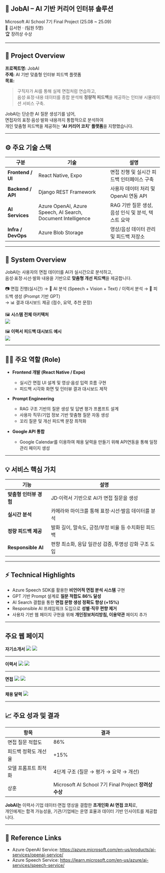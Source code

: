 ## 🤖 JobAI – AI 기반 커리어 인터뷰 솔루션

Microsoft AI School 7기 Final Project (25.08 ~ 25.09)  
👥 김서현 · (팀원 5명)  
🏆 장려상 수상

---

## 🎯 Project Overview

**프로젝트명:** JobAI  
**주제:** AI 기반 맞춤형 인터뷰 피드백 플랫폼  
**목표:**  
> 구직자가 AI를 통해 실제 면접처럼 연습하고,  
> 음성·표정·내용 데이터를 종합 분석해 **정량적 피드백**을 제공하는 인터뷰 시뮬레이션 서비스 구축.

JobAI는 단순한 AI 질문 생성기를 넘어,  
면접자의 표정·음성·발화 내용까지 통합적으로 분석하여  
개인 맞춤형 피드백을 제공하는 **‘AI 커리어 코치’ 플랫폼**을 지향했습니다.

---

## ⚙️ 주요 기술 스택

| 구분 | 기술 | 설명 |
|------|------|------|
| **Frontend / UI** | React Native, Expo | 면접 진행 및 실시간 피드백 인터페이스 구축 |
| **Backend / API** | Django REST Framework | 사용자 데이터 처리 및 OpenAI 연동 API |
| **AI Services** | Azure OpenAI, Azure Speech, AI Search, Document Intelligence | RAG 기반 질문 생성, 음성 인식 및 분석, 텍스트 요약 |
| **Infra / DevOps** | Azure Blob Storage | 영상/음성 데이터 관리 및 피드백 저장소 |

---

## 🧩 System Overview

JobAI는 사용자의 면접 데이터를 AI가 실시간으로 분석하고,  
음성·표정·시선·발화 내용을 기반으로 **맞춤형 개선 피드백**을 제공합니다.

📷 면접 진행(실시간) 
→ 🧠 AI 분석 (Speech + Vision + Text) / 이력서 분석
→ 💬 피드백 생성 (Prompt 기반 GPT)  
→ 📊 결과 대시보드 제공 (점수, 요약, 추천 문장)

🖼️ **시스템 전체 아키텍처**  
![](../assets/jobai_architecture.jpeg)

🖼️ **이력서 피드백 대시보드 예시**  
![](../assets/dashboard.jpeg)

---

## 👩‍💻 주요 역할 (Role)

- **Frontend 개발 (React Native / Expo)**
  - 실시간 면접 UI 설계 및 영상·음성 입력 흐름 구현  
  - 피드백 시각화 화면 및 인터뷰 결과 대시보드 제작  

- **Prompt Engineering**
  - RAG 구조 기반의 질문 생성 및 답변 평가 프롬프트 설계  
  - 사용자 직무/기업 정보 기반 맞춤형 질문 자동 생성  
  - 꼬리 질문 및 개선 피드백 문장 최적화  

- **Google API 통합**
  - Google Calendar를 이용하여 채용 달력을 만들기 위해 API연동을 통해 일정 관리 페이지 생성

---

## 💡 서비스 핵심 가치

| 기능 | 설명 |
|------|------|
| **맞춤형 인터뷰 경험** | JD·이력서 기반으로 AI가 면접 질문을 생성 |
| **실시간 분석** | 카메라와 마이크를 통해 표정·시선·발음 데이터를 분석 |
| **정량 피드백 제공** | 발화 길이, 말속도, 긍정/부정 비율 등 수치화된 피드백 |
| **Responsible AI** | 편향 최소화, 응답 일관성 검증, 투명성 강화 구조 도입 |

---

## ⚡ Technical Highlights

- Azure Speech SDK를 활용한 **비언어적 면접 분석 시스템** 구현  
- GPT 기반 Prompt 설계로 **질문 적합도 86% 달성**  
- AI Search 결합을 통한 **면접 문항 생성 정확도 향상 (+15%)**  
- Responsible AI 프레임워크 도입으로 **성별·직무 편향 제거**
- 사용자 기반 웹 페이지 구현을 위해 **개인정보처리방침, 이용약관** 페이지 추가

---

## 주요 웹 페이지

**자기소개서**
![](../assets/coverletter1.png)
![](../assets/coverletter2.png)

--- 

**이력서**
![](../assets/cv1.png)
![](../assets/cv2.png)

---

**면접**
![](../assets/interview.png)
![](../assets/interview2.jpeg)

---

**채용 달력**
![](../assets/google.png)


---

## 📈 주요 성과 및 결과

| 항목 | 결과 |
|------|------|
| 면접 질문 적합도 | 86% |
| 피드백 정확도 개선율 | +15% |
| 모델 프롬프트 최적화 | 4단계 구조 (질문 → 평가 → 요약 → 개선) |
| 상훈 | Microsoft AI School 7기 Final Project **장려상 수상** |

**JobAI는** 이력서·기업 데이터·면접 영상을 결합한 **초개인화 AI 면접 코치**로,  
개인에게는 합격 가능성을, 기관/기업에는 운영 효율과 데이터 기반 인사이트를 제공합니다.

---

## 🔗 Reference Links

- Azure OpenAI Service: https://azure.microsoft.com/en-us/products/ai-services/openai-service/  
- Azure Speech Service: https://learn.microsoft.com/en-us/azure/ai-services/speech-service/  

